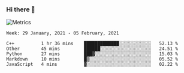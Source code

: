 ### Hi there 👋

![Metrics](https://github.com/radoapx/radoapx/blob/main/github-metrics.svg)

<!--START_SECTION:waka-->
```text
Week: 29 January, 2021 - 05 February, 2021

C++          1 hr 36 mins    █████████████░░░░░░░░░░░░   52.13 % 
Other        45 mins         ██████░░░░░░░░░░░░░░░░░░░   24.51 % 
Python       27 mins         ███▓░░░░░░░░░░░░░░░░░░░░░   15.03 % 
Markdown     10 mins         █▒░░░░░░░░░░░░░░░░░░░░░░░   05.52 % 
JavaScript   4 mins          ▓░░░░░░░░░░░░░░░░░░░░░░░░   02.22 % 
```
<!--END_SECTION:waka-->

<!--
**radoapx/radoapx** is a ✨ _special_ ✨ repository because its `README.md` (this file) appears on your GitHub profile.

Here are some ideas to get you started:

- 🔭 I’m currently working on ...
- 🌱 I’m currently learning ...
- 👯 I’m looking to collaborate on ...
- 🤔 I’m looking for help with ...
- 💬 Ask me about ...
- 📫 How to reach me: ...
- 😄 Pronouns: ...
- ⚡ Fun fact: ...
-->
